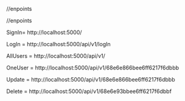 //enpoints

//enpoints

SignIn= http://localhost:5000/

LogIn = http://localhost:5000/api/v1/logIn

AllUsers = http://localhost:5000/api/v1/

OneUser = http://localhost:5000/api/v1/68e6e866bee6ff6217f6dbbb

Update = http://localhost:5000/api/v1/68e6e866bee6ff6217f6dbbb

Delete = http://localhost:5000/api/v1/68e6e93bbee6ff6217f6dbbf
